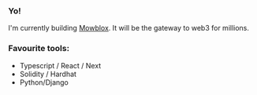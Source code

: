 ### Yo!

I'm currently building [Mowblox](https://mowblox.com). It will be the gateway to web3 for millions.

### Favourite tools: 

- Typescript / React / Next
- Solidity / Hardhat 
- Python/Django


<!--
**od41/od41** is a ✨ _special_ ✨ repository because its `README.md` (this file) appears on your GitHub profile.


